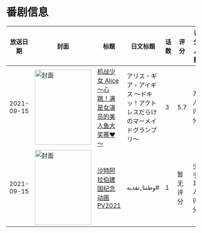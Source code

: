 # 番剧信息

|放送日期|封面|标题|日文标题|话数|评分|评分人数|
|---|---|---|---|---|---|---|
|2021-09-15|<img src="//lain.bgm.tv/pic/cover/c/45/8c/343710_KR5H4.jpg" alt="封面" style="width:150px;height:200px;object-fit:cover;">|[机战少女 Alice ～心跳！满是女演员的美人鱼大奖赛♥～](https://bangumi.tv/subject/343710)|アリス・ギア・アイギス ～ドキッ！アクトレスだらけのマーメイドグランプリ～|3|5.7|79人评分|
|2021-09-15|<img src="//lain.bgm.tv/pic/cover/c/4e/54/406316_jHhGO.jpg" alt="封面" style="width:150px;height:200px;object-fit:cover;">|[沙特阿拉伯建国纪念动画PV2021](https://bangumi.tv/subject/406316)|وطننا_نفديه#|1|暂无评分|少于10人评分|
